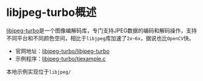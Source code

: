 
# libjpeg-turbo概述

[libjpeg-turbo](https://github.com/libjpeg-turbo/libjpeg-turbo)是一个图像编解码库，专门支持JPEG数据的编码和解码操作，支持不同平台和不同颜色空间，相比于`libjpeg`库加速了`2x~6x`，据说也比`OpenCV`快。

* 官网地址：[libjpeg-turbo/libjpeg-turbo](https://github.com/libjpeg-turbo/libjpeg-turbo)
* 示例程序：[libjpeg-turbo/tjexample.c ](https://github.com/libjpeg-turbo/libjpeg-turbo/blob/main/tjexample.c)

本地示例实现位于`libjpeg/`